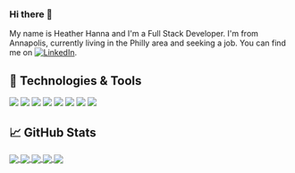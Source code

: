 ### Hi there 👋

My name is Heather Hanna and I'm a Full Stack Developer. I'm from Annapolis, currently living in the Philly area and seeking a job. You can find me on [![LinkedIn][3.2]][3].

## 🔧 Technologies & Tools
![](https://img.shields.io/badge/Editor-VS_Code-informational?style=flat&logo=visualstudiocode&logoColor=white&color=2bbc8a)
![](https://img.shields.io/badge/Code-Python-informational?style=flat&logo=python&logoColor=white&color=2bbc8a)
![](https://img.shields.io/badge/Code-JavaScript-informational?style=flat&logo=javascript&logoColor=white&color=2bbc8a)
![](https://img.shields.io/badge/Code-Java-informational?style=flat&logo=java&logoColor=white&color=2bbc8a)
![](https://img.shields.io/badge/Code-HTML-informational?style=flat&logo=html5&logoColor=white&color=2bbc8a)
![](https://img.shields.io/badge/Code-CSS-informational?style=flat&logo=css3&logoColor=white&color=2bbc8a)
![](https://img.shields.io/badge/DB-MySQL-informational?style=flat&logo=mysql&logoColor=white&color=2bbc8a)
![](https://img.shields.io/badge/DB-MongoDB-informational?style=flat&logo=mongodb&logoColor=white&color=2bbc8a)

## &#x1f4c8; GitHub Stats
<a href="https://github.com/hhanna94/hhanna94">
  <img align="center" src="https://github-readme-stats.vercel.app/api/top-langs/?username=hhanna94&theme=vue-dark" />
</a>
<a href="https://github.com/hhanna94/hhanna94">
  <img align="center" src="https://github-readme-stats.vercel.app/api?username=hhanna94&theme=vue-dark" />
</a>
<a href="https://github.com/hhanna94/python-project-blueprint">
  <img align="center" src="https://github.com/hhanna94/mechanic_shop&theme=vue-dark" />
</a>
<a href="https://github.com/hhanna94/python-project-blueprint">
  <img align="center" src="https://github.com/hhanna94/TaskMaster&theme=vue-dark" />
</a>
<a href="https://github.com/hhanna94/python-project-blueprint">
  <img align="center" src="https://github.com/hhanna94/BloggerWorld&theme=vue-dark" />
</a>



[3]: https://www.linkedin.com/in/heather-hanna-dev/
[3.2]: https://raw.githubusercontent.com/MartinHeinz/MartinHeinz/master/linkedin-3-16.png (LinkedIn icon without padding)
